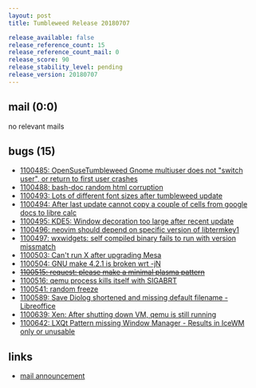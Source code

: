 ```yaml
---
layout: post
title: Tumbleweed Release 20180707

release_available: false
release_reference_count: 15
release_reference_count_mail: 0
release_score: 90
release_stability_level: pending
release_version: 20180707
---
```


## mail (0:0)

no relevant mails

## bugs (15)

<!--more-->

- [1100485: OpenSuseTumbleweed Gnome multiuser does not  "switch user", or return to first user crashes](https://bugzilla.opensuse.org/show_bug.cgi?id=1100485)
- [1100488: bash-doc random html corruption](https://bugzilla.opensuse.org/show_bug.cgi?id=1100488)
- [1100493: Lots of different font sizes after tumbleweed update](https://bugzilla.opensuse.org/show_bug.cgi?id=1100493)
- [1100494: After last update cannot copy a couple of cells from google docs to libre calc](https://bugzilla.opensuse.org/show_bug.cgi?id=1100494)
- [1100495: KDE5: Window decoration too large after recent update](https://bugzilla.opensuse.org/show_bug.cgi?id=1100495)
- [1100496: neovim should depend on specific version of libtermkey1](https://bugzilla.opensuse.org/show_bug.cgi?id=1100496)
- [1100497: wxwidgets: self compiled binary fails to run with version missmatch](https://bugzilla.opensuse.org/show_bug.cgi?id=1100497)
- [1100503: Can't run X after upgrading Mesa](https://bugzilla.opensuse.org/show_bug.cgi?id=1100503)
- [1100504: GNU make 4.2.1 is broken wrt -jN](https://bugzilla.opensuse.org/show_bug.cgi?id=1100504)
- ~~[1100515: request: please make a minimal plasma pattern](https://bugzilla.opensuse.org/show_bug.cgi?id=1100515)~~
- [1100516: qemu process kills itself with SIGABRT](https://bugzilla.opensuse.org/show_bug.cgi?id=1100516)
- [1100541: random freeze](https://bugzilla.opensuse.org/show_bug.cgi?id=1100541)
- [1100589: Save Diolog shortened and missing default filename - Libreoffice](https://bugzilla.opensuse.org/show_bug.cgi?id=1100589)
- [1100639: Xen: After shutting down VM, qemu is still running](https://bugzilla.opensuse.org/show_bug.cgi?id=1100639)
- [1100642: LXQt Pattern missing Window Manager - Results in IceWM only or unusable](https://bugzilla.opensuse.org/show_bug.cgi?id=1100642)



## links

- [mail announcement](https://lists.opensuse.org/opensuse-factory/2018-07/msg00062.html)
